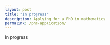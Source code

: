```yaml
---
layout: post
title: "In progress"
description: Applying for a PhD in mathematics
permalink: /phd-application/
---
```


In progress

